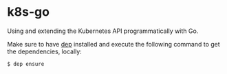 # k8s-go

Using and extending the Kubernetes API programmatically with Go.

Make sure to have [dep](https://github.com/golang/dep) installed and execute the following command to get the dependencies, locally:

```bash
$ dep ensure
```
